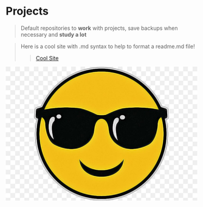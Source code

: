 <h1>Projects</h1>

>Default repositories to **work** with projects, save backups when necessary and **study a lot**

>Here is a cool site with .md syntax to help to format a readme.md file! 
>>[Cool Site](https://www.markdownguide.org/basic-syntax/)

![Be Happy and enjoy learning](images\happy_face.jpg)